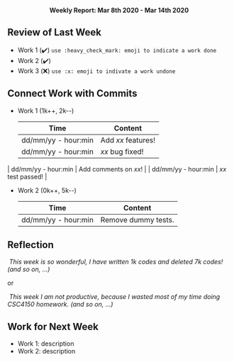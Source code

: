 <p align="center"><b>Weekly Report: Mar 8th 2020 - Mar 14th 2020</b></p>

## Review of Last Week

- Work 1 (:heavy_check_mark:) `use :heavy_check_mark: emoji to indicate a work done`
- Work 2 (:heavy_check_mark:)
- Work 3 (:x:) `use :x: emoji to indivate a work undone`

## Connect Work with Commits

- Work 1 (1k++, 2k--)

  | Time                | Content               |
  | ------------------- | --------------------- |
  | dd/mm/yy - hour:min | Add *xx* features!    |
  | dd/mm/yy - hour:min | *xx* bug fixed!       |
| dd/mm/yy - hour:min | Add comments on *xx*! |
  | dd/mm/yy - hour:min | *xx* test passed!     |
  
- Work 2 (0k++, 5k--)

  | Time                | Content             |
  | ------------------- | ------------------- |
  | dd/mm/yy - hour:min | Remove dummy tests. |

## Reflection

​	*This week is so wonderful, I have written 1k codes and deleted 7k codes! (and so on, ...)*

or

​	*This week I am not productive, because I wasted most of my time doing CSC4150 homework. (and so on, ...)*

## Work for Next Week

- Work 1: description
- Work 2: description

